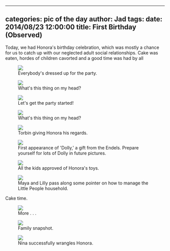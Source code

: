 
---
categories: pic of the day
author: Jad
tags: 
date: 2014/08/23 12:00:00
title: First Birthday (Observed)
---
<p>Today, we had Honora's birthday celebration, which was mostly a chance for us to catch up with our neglected adult social relationships.  Cake was eaten, hordes of children cavorted and a good time was had by all</p>

<figure>
<img src="/img/2014/08/23/img_8804_medium.jpg" />
<figcaption>Everybody's dressed up for the party.</figcaption>
</figure>


<figure>
<img src="/img/2014/08/23/img_8761_medium.jpg" />
<figcaption>What's this thing on my head?</figcaption>
</figure>

<figure>
<img src="/img/2014/08/23/img_8743_medium.jpg" />
<figcaption>Let's get the party started!</figcaption>
</figure>

<figure>
<img src="/img/2014/08/23/img_8761_medium.jpg" />
<figcaption>What's this thing on my head?</figcaption>
</figure>

<figure>
<img src="/img/2014/08/23/img_20140823_152225785_medium.jpg" />
<figcaption>Torbin giving Honora his regards.</figcaption>
</figure>

<figure>
<img src="/img/2014/08/23/img_20140823_152400786_medium.jpg" />
<figcaption>First appearance of 'Dolly,' a gift from the Endels.  Prepare yourself for lots of Dolly in future pictures.</figcaption>
</figure>

<figure>
<img src="/img/2014/08/23/img_8838_medium.jpg" />
<figcaption>All the kids approved of Honora's toys.</figcaption>
</figure>

<figure>
<img src="/img/2014/08/23/img_20140823_153759242_medium.jpg" />
<figcaption>Maya and Lilly pass along some pointer on how to manage the Little People household.</figcaption>
</figure>

Cake time.

<figure>
<img src="/img/2014/08/23/img_20140823_163233112_medium.jpg" />
<figcaption>More . . . </figcaption>
</figure>

<figure>
<img src="/img/2014/08/23/img_20140823_163837724_medium.jpg" />
<figcaption>Family snapshot.</figcaption>
</figure>
<figure>
<img src="/img/2014/08/23/img_20140823_161505040_medium.jpg" />
<figcaption>Nina successfully wrangles Honora.</figcaption>
</figure>

